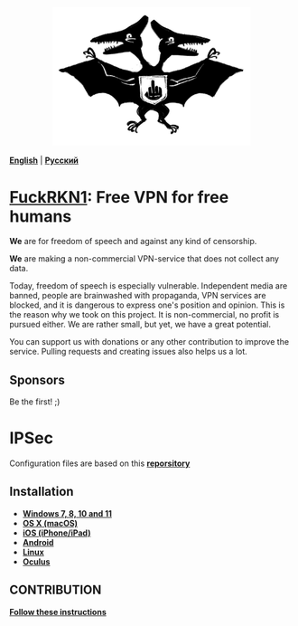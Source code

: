 <p align="center">
  <img src="./media/logofckrkn.jpg" width="350" title="FuckRKN1">
</p>

[**English**](README.md) | [**Русский**](README-ru.md)

# [FuckRKN1](https://fuckrkn1.org/#ru): Free VPN for free humans

**We** are for freedom of speech and against any kind of censorship.

**We** are making a non-commercial VPN-service that does not collect any data.

Today, freedom of speech is especially vulnerable. Independent media are banned, people are brainwashed with propaganda, VPN services are blocked, and it is dangerous to express one's position and opinion. This is the reason why we took on this project. It is non-commercial, no profit is pursued either. We are rather small, but yet, we have a great potential.

You can support us with donations or any other contribution to improve the service. Pulling requests and creating issues also helps us a lot.

## Sponsors 
Be the first! ;)

# IPSec 

Configuration files are based on this [**reporsitory**](https://github.com/hwdsl2/setup-ipsec-vpn.git)

## Installation

* [**Windows 7, 8, 10 and 11**](./instructions/en/Windows.md)
* [**OS X (macOS)**](./instructions/en/OSX.md)
* [**iOS (iPhone/iPad)**](./instructions/en/iOS.md)
* [**Android**](.instructions/en/Android.md)
* [**Linux**](./instructions/en/Linux.md)
* [**Oculus**](./instructions/en/Oculus.md)

## CONTRIBUTION
[**Follow these instructions**](https://github.com/HotFixDeveloper/FuckRKN1/blob/main/CONTRIBUTION.md)
